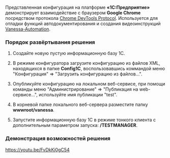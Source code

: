 Представленная конфигурация на платформе **«1С:Предприятие»** демонстрирует
взаимодействие с браузером **Google Chrome** посредством протокола 
[Chrome DevTools Protocol](https://chromedevtools.github.io/devtools-protocol/). 
Используется для отладки функций автодокументирования и создания видеоинструкций 
[Vanessa-Automation](https://pr-mex.github.io/vanessa-automation/).

### Порядок развёртывания решения
1. Создайте новую пустую информационную базу 1С.

2. В режиме конфигуратора загрузите конфигурацию из файлов XML, 
находящихся в папке **Config1C**, воспользовавшись коммандой меню
"Конфигурация" => "Загрузить конфигурацию из файлов…". 


3. Опубликуйте конфигурацию на локальном веб-сервисе, при помощи 
команды меню "Администрирование" => "Публикация на web-сервисе…",
используйте имя публикации "test".

4. В корневой папке локального веб-сервера разместите папку **wwwroot/vanessa**.

5. Запустите информационную базу 1С в режиме тонкого клиента с 
дополнительным параметром запуска: **/TESTMANAGER**.

### Демонстрация возможностей решения

https://youtu.be/FvDkKj0gC54
